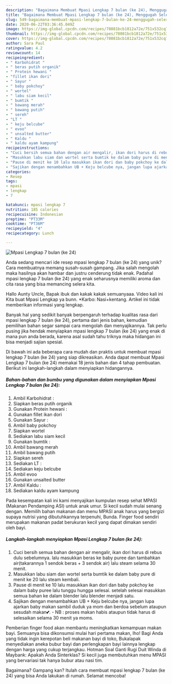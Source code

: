 ```yaml
---
description: "Bagaimana Membuat Mpasi Lengkap 7 bulan (ke 24), Menggugah Selera"
title: "Bagaimana Membuat Mpasi Lengkap 7 bulan (ke 24), Menggugah Selera"
slug: 549-bagaimana-membuat-mpasi-lengkap-7-bulan-ke-24-menggugah-selera
date: 2020-06-22T03:36:45.049Z
image: https://img-global.cpcdn.com/recipes/78081bcb1812a72e/751x532cq70/mpasi-lengkap-7-bulan-ke-24-foto-resep-utama.jpg
thumbnail: https://img-global.cpcdn.com/recipes/78081bcb1812a72e/751x532cq70/mpasi-lengkap-7-bulan-ke-24-foto-resep-utama.jpg
cover: https://img-global.cpcdn.com/recipes/78081bcb1812a72e/751x532cq70/mpasi-lengkap-7-bulan-ke-24-foto-resep-utama.jpg
author: Sara Paul
ratingvalue: 4.2
reviewcount: 14
recipeingredient:
- " Karbohidrat "
- " beras putih organik"
- " Protein hewani "
- "fillet ikan dori"
- " Sayur "
- " baby pokchoy"
- " wortel"
- " labu siam kecil"
- " bumtik "
- " bawang merah"
- " bawang putih"
- " sereh"
- "LT "
- " keju belcube"
- " evoo"
- " unsalted butter"
- " Kaldu "
- " kaldu ayam kampung"
recipeinstructions:
- "Cuci bersih semua bahan dengan air mengalir, ikan dori harus di rebus dulu sebelumnya. lalu masukkan beras ke baby puree dan tambahkan air(takarannya 1 sendok beras + 3 sendok air) lalu steam selama 30 menit."
- "Masukkan labu siam dan wortel serta bumtik ke dalam baby pure di menit ke 20 lalu steam kembali."
- "Pause di menit ke 10 lalu masukkan ikan dori dan baby pokchoy ke dalam baby puree lalu tunggu hungga selesai. setelah selesai masukkan semua bahan ke dalam blender lalu blender menjadi satu."
- "Sajikan dengan menambahkan UB + Keju belcube nya, jangan lupa ajarkan baby makan sambil duduk ya mom dan berdoa sebelum ataupun sesudah makan💕. NB : proses makan habis ataupun tidak harus di selesaikan selama 30 menit ya moms."
categories:
- Resep
tags:
- mpasi
- lengkap
- 7

katakunci: mpasi lengkap 7 
nutrition: 185 calories
recipecuisine: Indonesian
preptime: "PT33M"
cooktime: "PT36M"
recipeyield: "4"
recipecategory: Lunch

---
```



![Mpasi Lengkap 7 bulan (ke 24)](https://img-global.cpcdn.com/recipes/78081bcb1812a72e/751x532cq70/mpasi-lengkap-7-bulan-ke-24-foto-resep-utama.jpg)

Anda sedang mencari ide resep mpasi lengkap 7 bulan (ke 24) yang unik? Cara membuatnya memang susah-susah gampang. Jika salah mengolah maka hasilnya akan hambar dan justru cenderung tidak enak. Padahal mpasi lengkap 7 bulan (ke 24) yang enak seharusnya memiliki aroma dan cita rasa yang bisa memancing selera kita.

Hallo Aunty Uncle, Bapak ibuk dan kakak kakak semuanyaaa. Video kali ini Kita buat Mpasi Lengkap ya bunn. *Karbo: Nasi+kentang. Artikel ini tidak memberikan informasi yang lengkap.

Banyak hal yang sedikit banyak berpengaruh terhadap kualitas rasa dari mpasi lengkap 7 bulan (ke 24), pertama dari jenis bahan, kemudian pemilihan bahan segar sampai cara mengolah dan menyajikannya. Tak perlu pusing jika hendak menyiapkan mpasi lengkap 7 bulan (ke 24) yang enak di mana pun anda berada, karena asal sudah tahu triknya maka hidangan ini bisa menjadi sajian spesial.


Di bawah ini ada beberapa cara mudah dan praktis untuk membuat mpasi lengkap 7 bulan (ke 24) yang siap dikreasikan. Anda dapat membuat Mpasi Lengkap 7 bulan (ke 24) memakai 18 jenis bahan dan 4 tahap pembuatan. Berikut ini langkah-langkah dalam menyiapkan hidangannya.

<!--inarticleads1-->

##### Bahan-bahan dan bumbu yang digunakan dalam menyiapkan Mpasi Lengkap 7 bulan (ke 24):

1. Ambil  Karbohidrat :
1. Siapkan  beras putih organik
1. Gunakan  Protein hewani :
1. Gunakan fillet ikan dori
1. Gunakan  Sayur :
1. Ambil  baby pokchoy
1. Siapkan  wortel
1. Sediakan  labu siam kecil
1. Gunakan  bumtik :
1. Ambil  bawang merah
1. Ambil  bawang putih
1. Siapkan  sereh
1. Sediakan LT :
1. Sediakan  keju belcube
1. Ambil  evoo
1. Gunakan  unsalted butter
1. Ambil  Kaldu :
1. Sediakan  kaldu ayam kampung


Pada kesempatan kali ini kami menyajikan kumpulan resep sehat MPASI (Makanan Pendamping ASI) untuk anak umur. Si kecil sudah mulai senang dengan. Memilih bahan makanan dan menu MPASI anak harus yang bergizi supaya nutrisi yang dibutuhkannya terpenuhi, Bunda. Finger food sendiri merupakan makanan padat berukuran kecil yang dapat dimakan sendiri oleh bayi. 

<!--inarticleads2-->

##### Langkah-langkah menyiapkan Mpasi Lengkap 7 bulan (ke 24):

1. Cuci bersih semua bahan dengan air mengalir, ikan dori harus di rebus dulu sebelumnya. lalu masukkan beras ke baby puree dan tambahkan air(takarannya 1 sendok beras + 3 sendok air) lalu steam selama 30 menit.
1. Masukkan labu siam dan wortel serta bumtik ke dalam baby pure di menit ke 20 lalu steam kembali.
1. Pause di menit ke 10 lalu masukkan ikan dori dan baby pokchoy ke dalam baby puree lalu tunggu hungga selesai. setelah selesai masukkan semua bahan ke dalam blender lalu blender menjadi satu.
1. Sajikan dengan menambahkan UB + Keju belcube nya, jangan lupa ajarkan baby makan sambil duduk ya mom dan berdoa sebelum ataupun sesudah makan💕. - NB : proses makan habis ataupun tidak harus di selesaikan selama 30 menit ya moms.


Pemberian finger food akan membantu meningkatkan kemampuan makan bayi. Semuanya bisa dikonsumsi mulai hari pertama makan, lho! Bagi Anda yang tidak ingin kerepotan beli makanan bayi di toko, Bukalapak menyediakan aneka bubur bayi dan perlengkapan bayi lainnya lengkap dengan harga yang cukup terjangkau. Hotman Soal Ganti Rugi Duit Winda di Maybank: Apakah Anda Sinterklas? Si kecil juga membutuhkan menu MPASI yang bervariasi tak hanya bubur atau nasi tim. 

Bagaimana? Gampang kan? Itulah cara membuat mpasi lengkap 7 bulan (ke 24) yang bisa Anda lakukan di rumah. Selamat mencoba!
